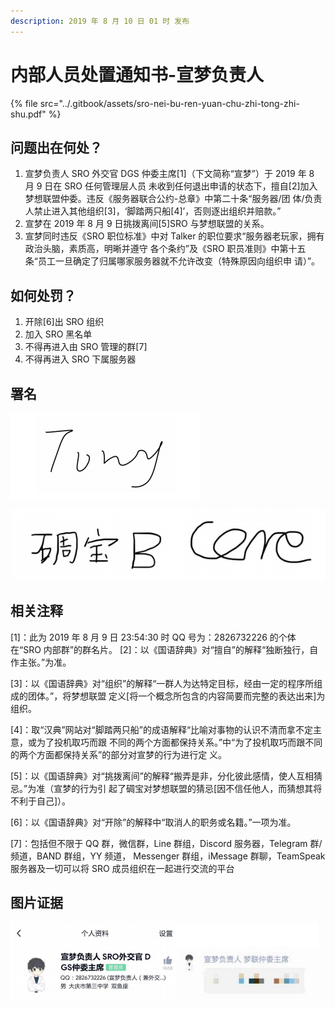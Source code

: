 ```yaml
---
description: 2019 年 8 月 10 日 01 时 发布
---
```


# 内部人员处置通知书-宣梦负责人

{% file src="../.gitbook/assets/sro-nei-bu-ren-yuan-chu-zhi-tong-zhi-shu.pdf" %}

## 问题出在何处？

1. 宣梦负责人 SRO 外交官 DGS 仲委主席\[1\]（下文简称“宣梦”）于 2019 年 8 月 9 日在 SRO 任何管理层人员 未收到任何退出申请的状态下，擅自\[2\]加入梦想联盟仲委。违反《服务器联合公约-总章》中第二十条“服务器/团 体/负责人禁止进入其他组织\[3\]，‘脚踏两只船\[4\]’，否则逐出组织并赔款。”
2. 宣梦在 2019 年 8 月 9 日挑拨离间\[5\]SRO 与梦想联盟的关系。
3. 宣梦同时违反《SRO 职位标准》中对 Talker 的职位要求“服务器老玩家，拥有政治头脑，素质高，明晰并遵守 各个条约”及《SRO 职员准则》中第十五条“员工一旦确定了归属哪家服务器就不允许改变（特殊原因向组织申 请）”。

## 如何处罚？

1. 开除\[6\]出 SRO 组织
2. 加入 SRO 黑名单
3. 不得再进入由 SRO 管理的群\[7\]
4. 不得再进入 SRO 下属服务器

## 署名

![SRO &#x8D1F;&#x8D23;&#x4EBA;&#xFF1A;Tony](../.gitbook/assets/qq-jie-tu-20191215140057.png)

![ SRO &#x5E38;&#x59D4;&#xFF1A;&#x7889;&#x5B9D;&#x3001;&#x6838;&#x5FC3;](../.gitbook/assets/qq-jie-tu-20191215140052.png)

## 相关注释

\[1\]：此为 2019 年 8 月 9 日 23:54:30 时 QQ 号为：2826732226 的个体在“SRO 内部群”的群名片。 \[2\]：以《国语辞典》对“擅自”的解释“独断独行，自作主张。”为准。 

\[3\]：以《国语辞典》对“组织”的解释“一群人为达特定目标，经由一定的程序所组成的团体。”，将梦想联盟 定义\[将一个概念所包含的内容简要而完整的表达出来\]为组织。

 \[4\]：取“汉典”网站对“脚踏两只船”的成语解释“比喻对事物的认识不清而拿不定主意，或为了投机取巧而跟 不同的两个方面都保持关系。”中“为了投机取巧而跟不同的两个方面都保持关系”的部分对宣梦的行为进行定 义。 

\[5\]：以《国语辞典》对“挑拨离间”的解释“搬弄是非，分化彼此感情，使人互相猜忌。”为准（宣梦的行为引 起了碉宝对梦想联盟的猜忌\[因不信任他人，而猜想其将不利于自己\]）。

 \[6\]：以《国语辞典》对“开除”的解释中“取消人的职务或名籍。”一项为准。 

\[7\]：包括但不限于 QQ 群，微信群，Line 群组，Discord 服务器，Telegram 群/频道，BAND 群组，YY 频道， Messenger 群组，iMessage 群聊，TeamSpeak 服务器及一切可以将 SRO 成员组织在一起进行交流的平台

## 图片证据

![](../.gitbook/assets/qq-jie-tu-20191215140044.png)

